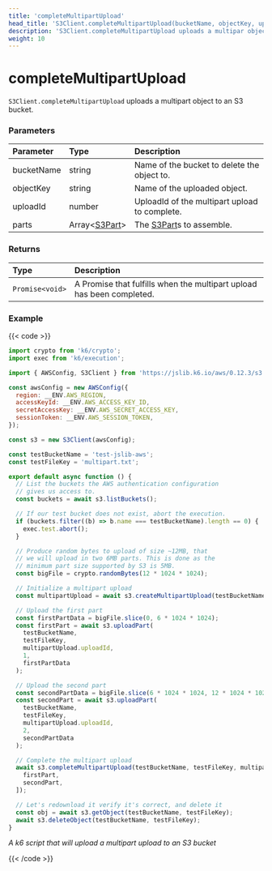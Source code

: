 ```yaml
---
title: 'completeMultipartUpload'
head_title: 'S3Client.completeMultipartUpload(bucketName, objectKey, uploadId, parts)'
description: 'S3Client.completeMultipartUpload uploads a multipar object to a bucket'
weight: 10
---
```


# completeMultipartUpload

`S3Client.completeMultipartUpload` uploads a multipart object to an S3 bucket.

### Parameters

| Parameter  | Type                                                                                               | Description                                                                                                   |
| :--------- | :------------------------------------------------------------------------------------------------- | :------------------------------------------------------------------------------------------------------------ |
| bucketName | string                                                                                             | Name of the bucket to delete the object to.                                                                   |
| objectKey  | string                                                                                             | Name of the uploaded object.                                                                                  |
| uploadId   | number                                                                                             | UploadId of the multipart upload to complete.                                                                 |
| parts      | Array<[S3Part](https://grafana.com/docs/k6/<K6_VERSION>/javascript-api/jslib/aws/s3client/s3part)> | The [S3Part](https://grafana.com/docs/k6/<K6_VERSION>/javascript-api/jslib/aws/s3client/s3part)s to assemble. |

### Returns

| Type            | Description                                                           |
| :-------------- | :-------------------------------------------------------------------- |
| `Promise<void>` | A Promise that fulfills when the multipart upload has been completed. |

### Example

{{< code >}}

```javascript
import crypto from 'k6/crypto';
import exec from 'k6/execution';

import { AWSConfig, S3Client } from 'https://jslib.k6.io/aws/0.12.3/s3.js';

const awsConfig = new AWSConfig({
  region: __ENV.AWS_REGION,
  accessKeyId: __ENV.AWS_ACCESS_KEY_ID,
  secretAccessKey: __ENV.AWS_SECRET_ACCESS_KEY,
  sessionToken: __ENV.AWS_SESSION_TOKEN,
});

const s3 = new S3Client(awsConfig);

const testBucketName = 'test-jslib-aws';
const testFileKey = 'multipart.txt';

export default async function () {
  // List the buckets the AWS authentication configuration
  // gives us access to.
  const buckets = await s3.listBuckets();

  // If our test bucket does not exist, abort the execution.
  if (buckets.filter((b) => b.name === testBucketName).length == 0) {
    exec.test.abort();
  }

  // Produce random bytes to upload of size ~12MB, that
  // we will upload in two 6MB parts. This is done as the
  // minimum part size supported by S3 is 5MB.
  const bigFile = crypto.randomBytes(12 * 1024 * 1024);

  // Initialize a multipart upload
  const multipartUpload = await s3.createMultipartUpload(testBucketName, testFileKey);

  // Upload the first part
  const firstPartData = bigFile.slice(0, 6 * 1024 * 1024);
  const firstPart = await s3.uploadPart(
    testBucketName,
    testFileKey,
    multipartUpload.uploadId,
    1,
    firstPartData
  );

  // Upload the second part
  const secondPartData = bigFile.slice(6 * 1024 * 1024, 12 * 1024 * 1024);
  const secondPart = await s3.uploadPart(
    testBucketName,
    testFileKey,
    multipartUpload.uploadId,
    2,
    secondPartData
  );

  // Complete the multipart upload
  await s3.completeMultipartUpload(testBucketName, testFileKey, multipartUpload.uploadId, [
    firstPart,
    secondPart,
  ]);

  // Let's redownload it verify it's correct, and delete it
  const obj = await s3.getObject(testBucketName, testFileKey);
  await s3.deleteObject(testBucketName, testFileKey);
}
```

_A k6 script that will upload a multipart upload to an S3 bucket_

{{< /code >}}

